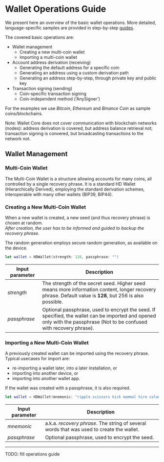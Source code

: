 # Wallet Operations Guide

We present here an overview of the basic wallet operations.  More detailed, language-specific samples are provided in step-by-step [guides](wallet-core/integration-guide.md).

The covered basic operations are:

* Wallet management
  * Creating a new multi-coin wallet
  * Importing a multi-coin wallet
* Account address derivation (receiving)
  * Generating the default address for a specific coin
  * Generating an address using a custom derivation path
  * Generating an address step-by-step, through private key and public key 
* Transaction signing (sending)
  * Coin-specific transaction signing
  * Coin-independent method ('AnySigner')

For the examples we use *Bitcoin*, *Ethereum* and *Binance Coin* as sample coins/blockchains.

Note: Wallet Core does not cover communication with blockchain networks (nodes): 
address derivation is covered, but address balance retrieval not; 
transaction signing is convered, but broadcasting transactions to the network not.

## Wallet Management

### Multi-Coin Wallet

The Multi-Coin Wallet is a structure allowing accounts for many coins, all controlled by a single recovery phrase.  It is a standard HD Wallet (Hierarchically Derived), employing the standard derivation schemes, interoperable with many other wallets (BIP39, BIP44).

### Creating a New Multi-Coin Wallet

When a new wallet is created, a new seed (and thus recovery phrase) is chosen at random.  
*After creation, the user has to be informed and guided to backup the recovery phrase.*

The random generation employs secure random generation, as available on the device.

```swift
let wallet = HDWallet(strength: 128, passphrase: "")
```

Input parameter | Description
---|---
*strength* | The strength of the secret seed.  Higher seed means more information content, longer recovery phrase.  Default value is **128**, but 256 is also possible.
*passphrase* | Optional passphrase, used to encrypt the seed.  If specified, the wallet can be imported and opened only with the passphrase (Not to be confused with recovery phrase).

### Importing a New Multi-Coin Wallet

A previously created wallet can be imported using the recovery phrase.  Typical usecases for import are:
* re-importing a wallet later, into a later installation, or
* importing into another device, or 
* importing into another wallet app.

If the wallet was created with a passphrase, it is also required.

```swift
let wallet = HDWallet(mnemonic: "ripple scissors kick mammal hire column oak again sun offer wealth tomorrow wagon turn fatal", passphrase: "")
```

Input parameter | Description
---|---
*mnemonic* | a.k.a. *recovery phrase*.  The string of several words that was used to create the wallet.
*passphrase* | Optional passphrase, used to encrypt the seed.

---------------------------
TODO: fill operations guide
